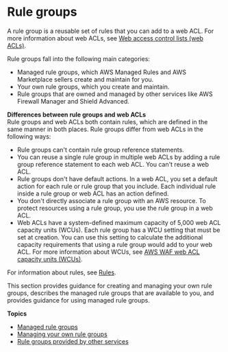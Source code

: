 # Rule groups<a name="waf-rule-groups"></a>

A rule group is a reusable set of rules that you can add to a web ACL\. For more information about web ACLs, see [Web access control lists \(web ACLs\)](web-acl.md)\.

Rule groups fall into the following main categories: 
+ Managed rule groups, which AWS Managed Rules and AWS Marketplace sellers create and maintain for you\.
+ Your own rule groups, which you create and maintain\.
+ Rule groups that are owned and managed by other services like AWS Firewall Manager and Shield Advanced\.

**Differences between rule groups and web ACLs**  
Rule groups and web ACLs both contain rules, which are defined in the same manner in both places\. Rule groups differ from web ACLs in the following ways: 
+ Rule groups can't contain rule group reference statements\. 
+ You can reuse a single rule group in multiple web ACLs by adding a rule group reference statement to each web ACL\. You can't reuse a web ACL\.
+ Rule groups don't have default actions\. In a web ACL, you set a default action for each rule or rule group that you include\. Each individual rule inside a rule group or web ACL has an action defined\. 
+ You don't directly associate a rule group with an AWS resource\. To protect resources using a rule group, you use the rule group in a web ACL\. 
+ Web ACLs have a system\-defined maximum capacity of 5,000 web ACL capacity units \(WCUs\)\. Each rule group has a WCU setting that must be set at creation\. You can use this setting to calculate the additional capacity requirements that using a rule group would add to your web ACL\. For more information about WCUs, see [AWS WAF web ACL capacity units \(WCUs\)](aws-waf-capacity-units.md)\.

For information about rules, see [Rules](waf-rules.md)\.

This section provides guidance for creating and managing your own rule groups, describes the managed rule groups that are available to you, and provides guidance for using managed rule groups\. 

**Topics**
+ [Managed rule groups](waf-managed-rule-groups.md)
+ [Managing your own rule groups](waf-user-created-rule-groups.md)
+ [Rule groups provided by other services](waf-service-owned-rule-groups.md)